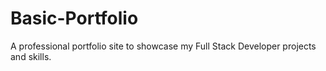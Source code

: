 # Basic-Portfolio
A professional portfolio site to showcase my Full Stack Developer projects and skills.
